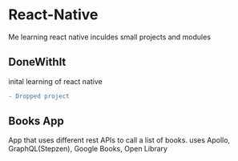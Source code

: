 # React-Native

Me learning react native inculdes small projects and modules

## DoneWithIt
inital learning of react native
```diff
- Dropped project 
```

## Books App
App that uses different rest APIs to call a list of books.
uses Apollo, GraphQL(Stepzen), Google Books, Open Library

